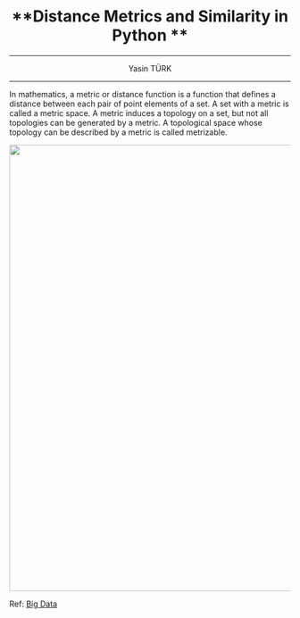 

# <center> **Distance Metrics and Similarity in Python ** </center>
<hr><center>
Yasin TÜRK</center>
<hr>
In mathematics, a metric or distance function is a function that defines a distance between each pair of point elements of a set. A set with a metric is called a metric space. A metric induces a topology on a set, but not all topologies can be generated by a metric. A topological space whose topology can be described by a metric is called metrizable.
<br>
<p><center><img src="https://i0.wp.com/dataaspirant.com/wp-content/uploads/2015/04/cover_post_final.png" width=800></center>

Ref: <a href="https://bigdata-madesimple.com/implementing-the-five-most-popular-similarity-measures-in-python/">Big Data</a><br>

